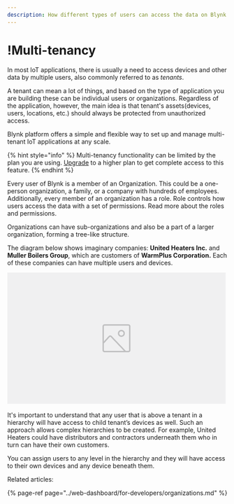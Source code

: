 ```yaml
---
description: How different types of users can access the data on Blynk platform
---
```


# !Multi-tenancy

In most IoT applications, there is usually a need to access devices and other data by multiple users, also commonly referred to as _tenants_. 

A tenant can mean a lot of things, and based on the type of application you are building these can be individual users or organizations. Regardless of the application, however, the main idea is that tenant's assets\(devices, users, locations, etc.\) should always be protected from unauthorized access. 

Blynk platform offers a simple and flexible way to set up and manage multi-tenant IoT applications at any scale. 

{% hint style="info" %}
Multi-tenancy functionality can be limited by the plan you are using. [Upgrade](https://blynk.io/pricing%20) to a higher plan to get complete access to this feature.
{% endhint %}

Every user of Blynk is a member of an Organization. This could be a one-person organization, a family, or a company with hundreds of employees. Additionally, every member of an organization has a role. Role controls how users access the data with a set of permissions. Read more about the roles and permissions.

Organizations can have sub-organizations and also be a part of a larger organization, forming a tree-like structure. 

The diagram below shows imaginary companies: **United Heaters Inc.** and **Muller Boilers Group**,  which are customers of **WarmPlus Corporation.** Each of these companies can have multiple users and devices.

![Diagram of hierarchy](../.gitbook/assets/image-placeholder.png)

It's important to understand that any user that is above a tenant in a hierarchy will have access to child tenant’s devices as well. Such an approach allows complex hierarchies to be created. For example, United Heaters could have distributors and contractors underneath them who in turn can have their own customers. 

You can assign users to any level in the hierarchy and they will have access to their own devices and any device beneath them.

Related articles:

{% page-ref page="../web-dashboard/for-developers/organizations.md" %}



